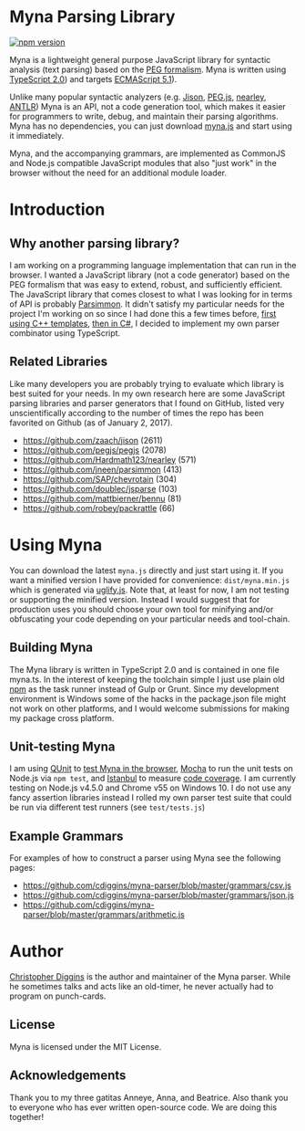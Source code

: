 # Myna Parsing Library 

[![npm version](https://badge.fury.io/js/myna-parser.svg)](https://badge.fury.io/js/myna-parser)

Myna is a lightweight general purpose JavaScript library for syntactic analysis (text parsing) based on the [PEG formalism](http://bford.info/pub/lang/peg). Myna is written using [TypeScript 2.0](https://www.typescriptlang.org/)) and targets [ECMAScript 5.1](https://www.ecma-international.org/ecma-262/5.1/)). 

Unlike many popular syntactic analyzers (e.g. [Jison](http://jison.org/), [PEG.js](https://pegjs.org/), [nearley](http://nearley.js.org/), [ANTLR](http://www.antlr.org/)) Myna is an API, not a code generation tool, which makes it easier for programmers to write, debug, and maintain their parsing algorithms. Myna has no dependencies, you can just download [myna.js](https://github.com/cdiggins/myna-parser/raw/master/myna.js) and start using it immediately.

Myna, and the accompanying grammars, are implemented as CommonJS and Node.js compatible JavaScript modules that also "just work" in the browser without the need for an additional module loader. 

# Introduction 

## Why another parsing library? 

I am working on a programming language implementation that can run in the browser. I wanted a JavaScript library (not a code generator) based on the PEG formalism that was easy to extend, robust, and sufficiently efficient. The JavaScript library that comes closest to what I was looking for in terms of API is probably [Parsimmon](https://github.com/jneen/parsimmon). It didn't satisfy my particular needs for the project I'm working on so since I had done this a few times before, [first using C++ templates](http://www.drdobbs.com/cpp/recursive-descent-peg-parsers-using-c-te/212700432), [then in C#]([https://www.codeproject.com/Articles/272494/Implementing-Programming-Languages-using-Csharp), I decided to implement my own parser combinator using TypeScript.     

## Related Libraries

Like many developers you are probably trying to evaluate which library is best suited for your needs. In my own research here are some JavaScript parsing libraries and parser generators that I found on GitHub, listed very unscientifically according to the number of times the repo has been favorited on Github (as of January 2, 2017).

- https://github.com/zaach/jison (2611)
- https://github.com/pegjs/pegjs (2078)
- https://github.com/Hardmath123/nearley (571)
- https://github.com/jneen/parsimmon (413)
- https://github.com/SAP/chevrotain (304)
- https://github.com/doublec/jsparse (103)
- https://github.com/mattbierner/bennu (81)
- https://github.com/robey/packrattle (66)

# Using Myna 

You can download the latest `myna.js` directly and just start using it. If you want a minified version I have provided for convenience: `dist/myna.min.js` which is generated via [uglify.js](https://www.npmjs.com/package/uglify-js). Note that, at least for now, I am not testing or supporting the minified version. Instead I would suggest that for production uses you should choose your own tool for minifying and/or obfuscating your code depending on your particular needs and tool-chain. 

## Building Myna

The Myna library is written in TypeScript 2.0 and is contained in one file myna.ts. In the interest of keeping the toolchain simple I just use plain old [npm](http://npmjs.com) as the task runner instead of Gulp or Grunt. Since my development environment is Windows some of the hacks in the package.json file might not work on other platforms, and I would welcome submissions for making my package cross platform. 

## Unit-testing Myna  

I am using [QUnit](http://qunitjs.com) to [test Myna in the browser](https://cdiggins.github.io/myna-parser/qunit.html), [Mocha](http://mochajs.org) to run the unit tests on Node.js via `npm test`, and [Istanbul](http://istanbul-js.org) to measure [code coverage](https://cdiggins.github.io/myna-parser/coverage/lcov-report/index.html). I am currently testing on Node.js v4.5.0 and Chrome v55 on Windows 10. I do not use any fancy assertion libraries instead I rolled my own parser test suite that could be run via different test runners (see `test/tests.js`)   
 
## Example Grammars 

For examples of how to construct a parser using Myna see the following pages:

- https://github.com/cdiggins/myna-parser/blob/master/grammars/csv.js
- https://github.com/cdiggins/myna-parser/blob/master/grammars/json.js
- https://github.com/cdiggins/myna-parser/blob/master/grammars/arithmetic.js

# Author 

[Christopher Diggins](https://github.com/cdiggins) is the author and maintainer of the Myna parser. While he sometimes talks and acts like an old-timer, he never actually had to program on punch-cards.   

## License

Myna is licensed under the MIT License.   

## Acknowledgements 

Thank you to my three gatitas Anneye, Anna, and Beatrice. Also thank you to everyone who has ever written open-source code. We are doing this together!  

 